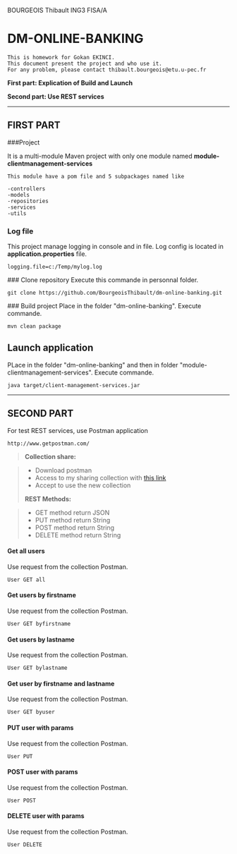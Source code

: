 BOURGEOIS Thibault ING3 FISA/A

DM-ONLINE-BANKING
===================

    This is homework for Gokan EKINCI.
    This document present the project and who use it.
    For any problem, please contact thibault.bourgeois@etu.u-pec.fr

**First part: Explication of Build and Launch**

**Second part: Use REST services**

----------

FIRST PART
-------------------

###<i class="icon-folder-open"></i>Project

It is a multi-module Maven project with only one module named **module-clientmanagement-services**

    This module have a pom file and 5 subpackages named like
    
    -controllers
    -models
    -repositories
    -services
    -utils


### <i class="icon-file"></i> Log file
This project manage logging in console and in file. Log config is located in **application.properties** file.

    logging.file=c:/Temp/mylog.log

###<i class="icon-download"></i> Clone repository
Execute this commande in personnal folder.

    git clone https://github.com/BourgeoisThibault/dm-online-banking.git

###<i class="icon-cog"></i> Build project
Place in the folder "dm-online-banking". Execute commande.

    mvn clean package

## <i class="icon-cog"></i> Launch application
PLace in the folder "dm-online-banking" and then in folder "module-clientmanagement-services". Execute commande.

    java target/client-management-services.jar

----------


SECOND PART
-------------------

For test REST services, use Postman application

    http://www.getpostman.com/

> **Collection share:**

> - Download postman
> - Access to my sharing collection with [this link](https://www.getpostman.com/collections/7f44df12418bf36ad638?_ga=2.1526577.180127832.1508328354-1042454206.1508328354)
> - Accept to use the new collection
> 
> **REST Methods:**

> - GET method return JSON
> - PUT method return String
> - POST method return String
> - DELETE method return String

#### <i class="icon-code"></i> Get all users
Use request from the collection Postman.

    User GET all
    
#### <i class="icon-code"></i> Get users by firstname
Use request from the collection Postman.

    User GET byfirstname
    
#### <i class="icon-code"></i> Get users by lastname
Use request from the collection Postman.

    User GET bylastname
    
#### <i class="icon-code"></i> Get user by firstname and lastname
Use request from the collection Postman.

    User GET byuser
    
#### <i class="icon-code"></i> PUT user with params
Use request from the collection Postman.

    User PUT
    
#### <i class="icon-code"></i> POST user with params
Use request from the collection Postman.

    User POST
    
#### <i class="icon-code"></i> DELETE user with params
Use request from the collection Postman.

    User DELETE
    